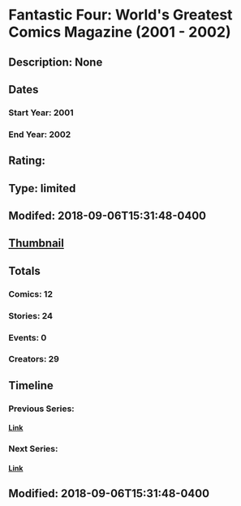 # Fantastic Four: World's Greatest Comics Magazine (2001 - 2002)
## Description: None
## Dates
### Start Year: 2001
### End Year: 2002
## Rating: 
## Type: limited
## Modifed: 2018-09-06T15:31:48-0400
## [Thumbnail](http://i.annihil.us/u/prod/marvel/i/mg/a/03/5b917e1908271.jpg)
## Totals
### Comics: 12
### Stories: 24
### Events: 0
### Creators: 29
## Timeline
### Previous Series: 
#### [Link]()
### Next Series: 
#### [Link]()
## Modified: 2018-09-06T15:31:48-0400